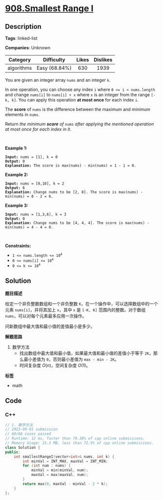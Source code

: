 # [908.Smallest Range I](https://leetcode.com/problems/smallest-range-i/description/)

## Description

**Tags**: linked-list

**Companies**: Unknown

|  Category  |  Difficulty   | Likes | Dislikes |
| :--------: | :-----------: | :---: | :------: |
| algorithms | Easy (68.84%) |  630  |   1939   |

<p>You are given an integer array <code>nums</code> and an integer <code>k</code>.</p>
<p>In one operation, you can choose any index <code>i</code> where <code>0 &lt;= i &lt; nums.length</code> and change <code>nums[i]</code> to <code>nums[i] + x</code> where <code>x</code> is an integer from the range <code>[-k, k]</code>. You can apply this operation <strong>at most once</strong> for each index <code>i</code>.</p>
<p>The <strong>score</strong> of <code>nums</code> is the difference between the maximum and minimum elements in <code>nums</code>.</p>
<p>Return <em>the minimum <strong>score</strong> of </em><code>nums</code><em> after applying the mentioned operation at most once for each index in it</em>.</p>
<p>&nbsp;</p>
<p><strong class="example">Example 1:</strong></p>
<pre><code><strong>Input:</strong> nums = [1], k = 0
<strong>Output:</strong> 0
<strong>Explanation:</strong> The score is max(nums) - min(nums) = 1 - 1 = 0.</code></pre>
<p><strong class="example">Example 2:</strong></p>
<pre><code><strong>Input:</strong> nums = [0,10], k = 2
<strong>Output:</strong> 6
<strong>Explanation:</strong> Change nums to be [2, 8]. The score is max(nums) - min(nums) = 8 - 2 = 6.</code></pre>
<p><strong class="example">Example 3:</strong></p>
<pre><code><strong>Input:</strong> nums = [1,3,6], k = 3
<strong>Output:</strong> 0
<strong>Explanation:</strong> Change nums to be [4, 4, 4]. The score is max(nums) - min(nums) = 4 - 4 = 0.</code></pre>
<p>&nbsp;</p>
<p><strong>Constraints:</strong></p>
<ul>
  <li><code>1 &lt;= nums.length &lt;= 10<sup>4</sup></code></li>
  <li><code>0 &lt;= nums[i] &lt;= 10<sup>4</sup></code></li>
  <li><code>0 &lt;= k &lt;= 10<sup>4</sup></code></li>
</ul>

## Solution

**题目描述**

给定一个非负整数数组和一个非负整数 `K`，在一个操作中，可以选择数组中的一个元素 `nums[i]`，并将其加上 `x`，其中 `x` 是 `[-K, K]` 范围内的整数。对于数组 `nums`，可以对每个元素最多应用一次操作。

问新数组中最大值和最小值的差值最小是多少。

**解题思路**

1. 数学方法
   - 找出数组中最大值和最小值，如果最大值和最小值的差值小于等于 `2K`，那么最小差值为 `0`，否则最小差值为 `max - min - 2K`。
   - 时间复杂度 $O(n)$，空间复杂度 $O(1)$。

**标签**

- math

<!-- code start -->
## Code

### C++

```cpp
// 1. 数学方法
// 2023-09-01 submission
// 68/68 cases passed
// Runtime: 12 ms, faster than 79.38% of cpp online submissions.
// Memory Usage: 15.3 MB, less than 72.5% of cpp online submissions.
class Solution {
public:
    int smallestRangeI(vector<int>& nums, int k) {
        int minVal = INT_MAX, maxVal = INT_MIN;
        for (int num : nums) {
            minVal = min(minVal, num);
            maxVal = max(maxVal, num);
        }
        return max(0, maxVal - minVal - 2 * k);
    }
};
```

<!-- code end -->
